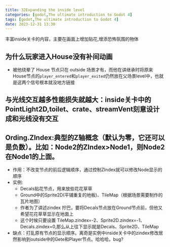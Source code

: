 ```yaml
---
title: 32Expanding the inside level
categories: [godot,The ultimate introduction to Godot 4]
tags: [godot,The ultimate introduction to Godot 4]
date: 2023-12-31 13:30
---
```


丰富inside关卡的内容，主要在画面上增加贴花,增添恐怖氛围的物体

## 为什么玩家进入House没有补间动画
- 被他绕晕了 House 节点只在 outside 场景才有，而他在讲继承时将原来 House节点的`player_entered`和`player_exited`仍然放在父场景level中，也就是这两个信号根本就没地方链接

## 与光线交互越多性能损失就越大：inside关卡中的PointLight2D,toilet、crate、streamVent刻意设计成和光线没有交互

## Ording.ZIndex:典型的Z轴概念（默认为零，它还可以是负数）。比如：Node2的ZIndex>Node1，则Node2在Node1的上面。
- 作用：不改变节点的前后逻辑顺序，通过控制ZIndex就可以修改Node显示的顺序
- 实例:
    - Decals贴花节点，用来放些花花草草
    - Ground中的Sprite2D(平铺重复的地板)、TileMap（根据场景需要制作的瓦片地图）
    - 作者为了讲述zindex 拧巴，要将Decals节点放在Ground节点前，但他又希望花花草草显示在地面上
    - 这个时候只要设置 TileMap.zindex=-2、Sprite2D.zindex=-1、Decals.zindex=0,那么从上往下显示就是Decals、Sprite2D、TileMap
- 缺点：打乱原有节点的显示顺序。离奇是实例中inside关卡中的zindex修改居然影响到outside中的Gete和Player节点。哈哈哈，bug?

